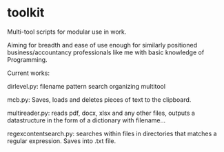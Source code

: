 # toolkit
Multi-tool scripts for modular use in work.

Aiming for breadth and ease of use enough for similarly positioned business/accountancy professionals like me with basic knowledge of Programming.

Current works:

dirlevel.py: filename pattern search organizing multitool

mcb.py: Saves, loads and deletes pieces of text to the clipboard.

multireader.py: reads pdf, docx, xlsx and any other files, outputs a datastructure in the form of a dictionary with filename...

regexcontentsearch.py: searches within files in directories that matches a regular expression. Saves into .txt file.
